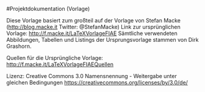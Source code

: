 #Projektdokumentation (Vorlage)

Diese Vorlage basiert zum großteil auf der Vorlage von Stefan Macke (http://blog.macke.it Twitter: @StefanMacke)
Link zur ursprünglichen Vorlage: http://f.macke.it/LaTeXVorlageFIAE
Sämtliche verwendeten Abbildungen, Tabellen und Listings der Ursprungsvorlage stammen von Dirk Grashorn.

Quellen für die Ursprüngliche Vorlage:
http://f.macke.it/LaTeXVorlageFIAEQuellen

Lizenz:
Creative Commons 3.0 Namensnennung - Weitergabe unter gleichen Bedingungen
https://creativecommons.org/licenses/by/3.0/de/